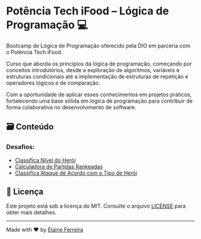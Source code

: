 # Potência Tech iFood – Lógica de Programação 💻

Bootcamp de Lógica de Programação oferecido pela DIO em parceria com o Potência Tech iFood.

Curso que aborda os princípios da lógica de programação, começando por conceitos introdutórios, desde a exploração de algoritmos, variáveis e estruturas condicionais até a implementação de estruturas de repetição e operadores lógicos e de comparação.

Com a oportunidade de aplicar esses conhecimentos em projetos práticos, fortalecendo uma base sólida em lógica de programação para contribuir de forma colaborativa no desenvolvimento de software.

## 🗃️ Conteúdo
### Desafios:
- [Classifica Nível do Herói](desafios/classifica-nivel-heroi/script.js)
- [Calculadora de Partidas Rankeadas](desafios/calculadora-partidas-rankeadas/script.js)
- [Classifica Ataque de Acordo com o Tipo de Herói](desafios/classes-de-jogo/script.js)

## 📄 Licença
Este projeto está sob a licença do MIT. Consulte o arquivo [LICENSE](https://github.com/elainefs/bootcamps-dio/blob/main/LICENCE) para obter mais detalhes.

---

Made with ❤️ by [Elaine Ferreira](https://github.com/elainefs)

